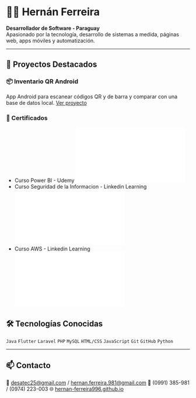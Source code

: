 # 👨‍💻 Hernán Ferreira

**Desarrollador de Software - Paraguay**  
Apasionado por la tecnología, desarrollo de sistemas a medida, páginas web, apps móviles y automatización.

---

## 🚀 Proyectos Destacados

### 📦 Inventario QR Android
App Android para escanear códigos QR y de barra y comparar con una base de datos local.
[Ver proyecto](https://github.com/hernan-ferreira996/inventario-qr)

### 🏅 Certificados

- Curso Power BI - Udemy ![Certificado Flutter](certificados/Udemy_POWERBI.pdf)
- Curso Seguridad de la Informacion - Linkedin Learning ![Certificado Laravel](certificados/Seguridadinformacion.pdf)
- Curso AWS - Linkedin Learning ![Certificado Laravel](certificados/IntroduccionAWS.pdf)

## 🛠️ Tecnologías Conocidas

`Java` `Flutter` `Laravel` `PHP` `MySQL` `HTML/CSS` `JavaScript` `Git` `GitHub` `Python` 

---

## 📫 Contacto

📧 desatec25@gmail.com  / hernan.ferreira.981@gmail.com
📱 (0991) 385-981  / (0974) 223-003
🌐 [hernan-ferreira996.github.io](https://hernan-ferreira996.github.io)
